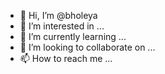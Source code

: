 - 👋 Hi, I’m @bholeya
- 👀 I’m interested in ...
- 🌱 I’m currently learning ...
- 💞️ I’m looking to collaborate on ...
- 📫 How to reach me ...

<!---
bholeya/bholeya is a ✨ special ✨ repository because its `README.md` (this file) appears on your GitHub profile.
You can click the Preview link to take a look at your changes.
--->
